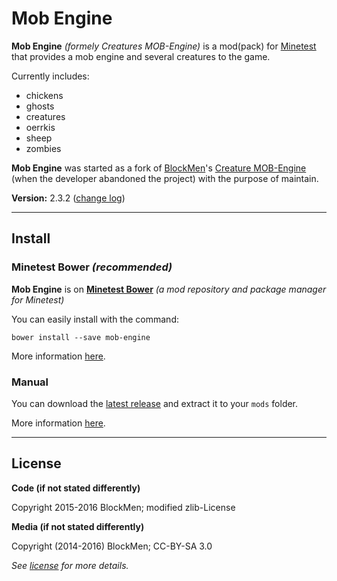 # Mob Engine

**Mob Engine** *(formely Creatures MOB-Engine)* is a mod(pack) for [Minetest](http://www.minetest.net/) that provides a mob engine and several creatures to the game.

Currently includes:
- chickens
- ghosts
- creatures
- oerrkis
- sheep
- zombies

**Mob Engine** was started as a fork of [BlockMen](https://github.com/BlockMen)'s [Creature MOB-Engine](https://github.com/BlockMen/cme) (when the developer abandoned the project) with the purpose of maintain.

**Version:** 2.3.2 ([change log](CHANGELOG.md))


---
## Install

### Minetest Bower *(recommended)*

**Mob Engine** is on **[Minetest Bower](https://minetest-bower.herokuapp.com)** *(a mod repository and package manager for Minetest)*

You can easily install with the command:

`bower install --save mob-engine`

More information [here](https://minetest-bower.herokuapp.com/mods/mob-engine).


### Manual
You can download the [latest release](https://github.com/minetest-mods/mob-engine/releases) and extract it to your `mods` folder.

More information [here](http://wiki.minetest.net/Installing_Mods).

---
## License
**Code (if not stated differently)**

Copyright 2015-2016 BlockMen; modified zlib-License

**Media (if not stated differently)**

Copyright (2014-2016) BlockMen; CC-BY-SA 3.0

*See [license](LICENSE) for more details.*
